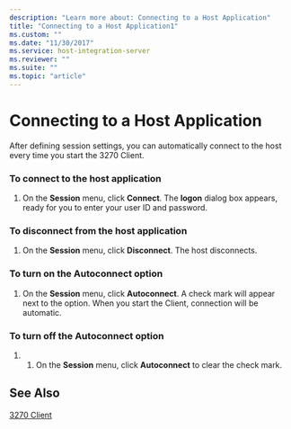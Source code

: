 ```yaml
---
description: "Learn more about: Connecting to a Host Application"
title: "Connecting to a Host Application1"
ms.custom: ""
ms.date: "11/30/2017"
ms.service: host-integration-server
ms.reviewer: ""
ms.suite: ""
ms.topic: "article"
---
```

# Connecting to a Host Application
After defining session settings, you can automatically connect to the host every time you start the 3270 Client.  
  
### To connect to the host application  
  
1.  On the **Session** menu, click **Connect**. The **logon** dialog box appears, ready for you to enter your user ID and password.  
  
### To disconnect from the host application  
  
1.  On the **Session** menu, click **Disconnect**. The host disconnects.  
  
### To turn on the Autoconnect option  
  
1.  On the **Session** menu, click **Autoconnect**. A check mark will appear next to the option. When you start the Client, connection will be automatic.  
  
### To turn off the Autoconnect option  
  
1.  1. On the **Session** menu, click **Autoconnect** to clear the check mark.  
  
## See Also  
 [3270 Client](../core/3270-client2.md)

